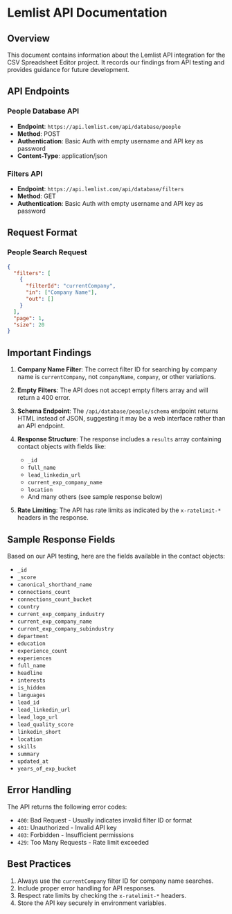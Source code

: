# Lemlist API Documentation

## Overview
This document contains information about the Lemlist API integration for the CSV Spreadsheet Editor project. It records our findings from API testing and provides guidance for future development.

## API Endpoints

### People Database API
- **Endpoint**: `https://api.lemlist.com/api/database/people`
- **Method**: POST
- **Authentication**: Basic Auth with empty username and API key as password
- **Content-Type**: application/json

### Filters API
- **Endpoint**: `https://api.lemlist.com/api/database/filters`
- **Method**: GET
- **Authentication**: Basic Auth with empty username and API key as password

## Request Format

### People Search Request
```json
{
  "filters": [
    {
      "filterId": "currentCompany",
      "in": ["Company Name"],
      "out": []
    }
  ],
  "page": 1,
  "size": 20
}
```

## Important Findings

1. **Company Name Filter**: The correct filter ID for searching by company name is `currentCompany`, not `companyName`, `company`, or other variations.

2. **Empty Filters**: The API does not accept empty filters array and will return a 400 error.

3. **Schema Endpoint**: The `/api/database/people/schema` endpoint returns HTML instead of JSON, suggesting it may be a web interface rather than an API endpoint.

4. **Response Structure**: The response includes a `results` array containing contact objects with fields like:
   - `_id`
   - `full_name`
   - `lead_linkedin_url`
   - `current_exp_company_name`
   - `location`
   - And many others (see sample response below)

5. **Rate Limiting**: The API has rate limits as indicated by the `x-ratelimit-*` headers in the response.

## Sample Response Fields

Based on our API testing, here are the fields available in the contact objects:

- `_id`
- `_score`
- `canonical_shorthand_name`
- `connections_count`
- `connections_count_bucket`
- `country`
- `current_exp_company_industry`
- `current_exp_company_name`
- `current_exp_company_subindustry`
- `department`
- `education`
- `experience_count`
- `experiences`
- `full_name`
- `headline`
- `interests`
- `is_hidden`
- `languages`
- `lead_id`
- `lead_linkedin_url`
- `lead_logo_url`
- `lead_quality_score`
- `linkedin_short`
- `location`
- `skills`
- `summary`
- `updated_at`
- `years_of_exp_bucket`

## Error Handling

The API returns the following error codes:
- `400`: Bad Request - Usually indicates invalid filter ID or format
- `401`: Unauthorized - Invalid API key
- `403`: Forbidden - Insufficient permissions
- `429`: Too Many Requests - Rate limit exceeded

## Best Practices

1. Always use the `currentCompany` filter ID for company name searches.
2. Include proper error handling for API responses.
3. Respect rate limits by checking the `x-ratelimit-*` headers.
4. Store the API key securely in environment variables.
